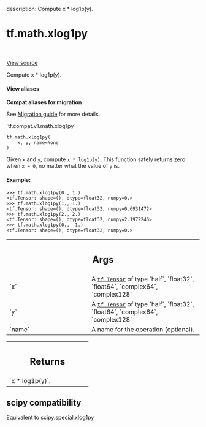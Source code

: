 description: Compute x * log1p(y).

<div itemscope itemtype="http://developers.google.com/ReferenceObject">
<meta itemprop="name" content="tf.math.xlog1py" />
<meta itemprop="path" content="Stable" />
</div>

# tf.math.xlog1py

<!-- Insert buttons and diff -->

<table class="tfo-notebook-buttons tfo-api nocontent" align="left">

</table>

<a target="_blank" class="external" href="/code/stable/tensorflow/python/ops/math_ops.py">View source</a>



Compute x * log1p(y).


<section class="expandable">
  <h4 class="showalways">View aliases</h4>
  <p>
<b>Compat aliases for migration</b>
<p>See
<a href="https://www.tensorflow.org/guide/migrate">Migration guide</a> for
more details.</p>
<p>`tf.compat.v1.math.xlog1py`</p>
</p>
</section>

<pre class="devsite-click-to-copy prettyprint lang-py tfo-signature-link">
<code>tf.math.xlog1py(
    x, y, name=None
)
</code></pre>



<!-- Placeholder for "Used in" -->

Given `x` and `y`, compute `x * log1p(y)`. This function safely returns
zero when `x = 0`, no matter what the value of `y` is.

#### Example:



```
>>> tf.math.xlog1py(0., 1.)
<tf.Tensor: shape=(), dtype=float32, numpy=0.>
>>> tf.math.xlog1py(1., 1.)
<tf.Tensor: shape=(), dtype=float32, numpy=0.6931472>
>>> tf.math.xlog1py(2., 2.)
<tf.Tensor: shape=(), dtype=float32, numpy=2.1972246>
>>> tf.math.xlog1py(0., -1.)
<tf.Tensor: shape=(), dtype=float32, numpy=0.>
```

<!-- Tabular view -->
 <table class="responsive fixed orange">
<colgroup><col width="214px"><col></colgroup>
<tr><th colspan="2"><h2 class="add-link">Args</h2></th></tr>

<tr>
<td>
`x`<a id="x"></a>
</td>
<td>
A <a href="../../tf/Tensor.md"><code>tf.Tensor</code></a> of type `half`, `float32`, `float64`, `complex64`,
`complex128`
</td>
</tr><tr>
<td>
`y`<a id="y"></a>
</td>
<td>
A <a href="../../tf/Tensor.md"><code>tf.Tensor</code></a> of type `half`, `float32`, `float64`, `complex64`,
`complex128`
</td>
</tr><tr>
<td>
`name`<a id="name"></a>
</td>
<td>
A name for the operation (optional).
</td>
</tr>
</table>



<!-- Tabular view -->
 <table class="responsive fixed orange">
<colgroup><col width="214px"><col></colgroup>
<tr><th colspan="2"><h2 class="add-link">Returns</h2></th></tr>
<tr class="alt">
<td colspan="2">
`x * log1p(y)`.
</td>
</tr>

</table>




 <section><devsite-expandable expanded>
 <h2 class="showalways">scipy compatibility</h2>

Equivalent to scipy.special.xlog1py

 </devsite-expandable></section>


